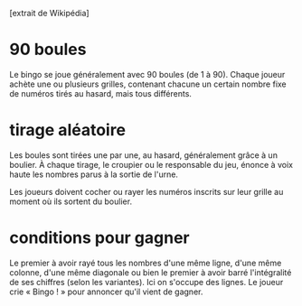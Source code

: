 [extrait de Wikipédia]

# 90 boules
Le bingo se joue généralement avec 90 boules (de 1 à 90). Chaque joueur achète une ou plusieurs grilles, 
contenant chacune un certain nombre fixe de numéros tirés au hasard, mais tous différents.

# tirage aléatoire
Les boules sont tirées une par une, au hasard, généralement grâce à un boulier. À chaque tirage,
le croupier ou le responsable du jeu, énonce à voix haute les nombres parus à la sortie de l'urne.

Les joueurs doivent cocher ou rayer les numéros inscrits sur leur grille au moment où ils sortent du boulier.

# conditions pour gagner
Le premier à avoir rayé tous les nombres d'une même ligne, d'une même colonne, d'une même diagonale ou 
bien le premier à avoir barré l'intégralité de ses chiffres (selon les variantes).
Ici on s'occupe des lignes.
Le joueur crie « Bingo ! » pour annoncer qu'il vient de gagner.